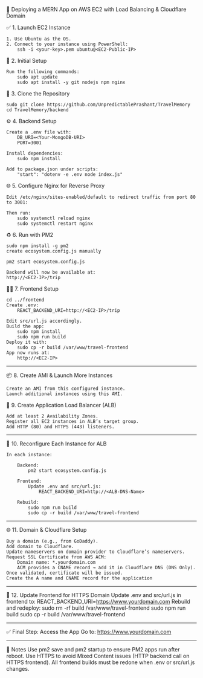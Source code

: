🚀 Deploying a MERN App on AWS EC2 with Load Balancing & Cloudflare Domain

✅ 1. Launch EC2 Instance

    1. Use Ubuntu as the OS.
    2. Connect to your instance using PowerShell:
        ssh -i <your-key>.pem ubuntu@<EC2-Public-IP>

🔧 2. Initial Setup

    Run the following commands:
        sudo apt update
        sudo apt install -y git nodejs npm nginx

📁 3. Clone the Repository

    sudo git clone https://github.com/UnpredictablePrashant/TravelMemory
    cd TravelMemory/backend

⚙️ 4. Backend Setup

    Create a .env file with:
        DB_URI=<Your-MongoDB-URI>
        PORT=3001
    
    Install dependencies:
        sudo npm install
    
    Add to package.json under scripts:
        "start": "dotenv -e .env node index.js"

🌐 5. Configure Nginx for Reverse Proxy

    Edit /etc/nginx/sites-enabled/default to redirect traffic from port 80 to 3001:
 
    Then run:
        sudo systemctl reload nginx
        sudo systemctl restart nginx

♻️ 6. Run with PM2

    sudo npm install -g pm2
    create ecosystem.config.js manually
 
    pm2 start ecosystem.config.js
 
    Backend will now be available at:
    http://<EC2-IP>/trip
 
🧑‍💻 7. Frontend Setup

    cd ../frontend
    Create .env:
        REACT_BACKEND_URI=http://<EC2-IP>/trip
 
    Edit src/url.js accordingly.
    Build the app:
        sudo npm install
        sudo npm run build
    Deploy it with:
        sudo cp -r build /var/www/travel-frontend
    App now runs at:
        http://<EC2-IP>

________________________________________

📦 8. Create AMI & Launch More Instances

    Create an AMI from this configured instance.
    Launch additional instances using this AMI.
 
🧭 9. Create Application Load Balancer (ALB)

    Add at least 2 Availability Zones.
    Register all EC2 instances in ALB’s target group.
    Add HTTP (80) and HTTPS (443) listeners.
 ____________________________________

🔗 10. Reconfigure Each Instance for ALB

    In each instance:

        Backend:
            pm2 start ecosystem.config.js
        
        Frontend:
            Update .env and src/url.js:
                REACT_BACKEND_URI=http://<ALB-DNS-Name>
            
        Rebuild:
            sudo npm run build
            sudo cp -r build /var/www/travel-frontend
        
________________________________________
🌐 11. Domain & Cloudflare Setup

    Buy a domain (e.g., from GoDaddy).
    Add domain to Cloudflare.
    Update nameservers on domain provider to Cloudflare’s nameservers.
    Request SSL Certificate from AWS ACM:
        Domain name: *.yourdomain.com
        ACM provides a CNAME record → add it in Cloudflare DNS (DNS Only).
    Once validated, certificate will be issued.
    Create the A name and CNAME record for the application
________________________________________
🔁 12. Update Frontend for HTTPS Domain
    Update .env and src/url.js in frontend to:
        REACT_BACKEND_URI=https://www.yourdomain.com
    Rebuild and redeploy:
        sudo rm -rf build /var/www/travel-frontend
        sudo npm run build
        sudo cp -r build /var/www/travel-frontend
________________________________________
✅ Final Step: Access the App
    Go to:
        https://www.yourdomain.com
 
________________________________________
📝 Notes
    Use pm2 save and pm2 startup to ensure PM2 apps run after reboot.
    Use HTTPS to avoid Mixed Content issues (HTTP backend call on HTTPS frontend).
    All frontend builds must be redone when .env or src/url.js changes.

